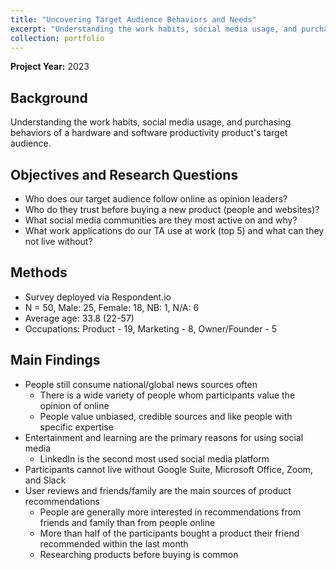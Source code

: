 ```yaml
---
title: "Uncovering Target Audience Behaviors and Needs"
excerpt: "Understanding the work habits, social media usage, and purchasing behaviors of a hardware and software productivity product's target audience. <br><br><img src='/images/CoverImages/TA_Cover.png' alt = 'Strategic Research. Uncovering Target Audience Behaviors and Needs. Investigating purchasing and work behaviors. Survey, Attitudinal'>"
collection: portfolio
---
```


**Project Year:** 2023

## Background
Understanding the work habits, social media usage, and purchasing behaviors of a hardware and software productivity product's target audience.

## Objectives and Research Questions
- Who does our target audience follow online as opinion leaders?
- Who do they trust before buying a new product (people and websites)? 
- What social media communities are they most active on and why?
- What work applications do our TA use at work (top 5) and what can they not live without?

## Methods
- Survey deployed via Respondent.io
- N = 50, Male: 25, Female: 18, NB: 1, N/A: 6
- Average age: 33.8 (22-57)
- Occupations: Product - 19, Marketing - 8, Owner/Founder - 5

## Main Findings
- People still consume national/global news sources often
  - There is a wide variety of people whom participants value the opinion of online
  - People value unbiased, credible sources and like people with specific expertise
- Entertainment and learning are the primary reasons for using social media
  - LinkedIn is the second most used social media platform
- Participants cannot live without Google Suite, Microsoft Office, Zoom, and Slack
- User reviews and friends/family are the main sources of product recommendations
  - People are generally more interested in recommendations from friends and family than from people online
  - More than half of the participants bought a product their friend recommended within the last month
  - Researching products before buying is common







